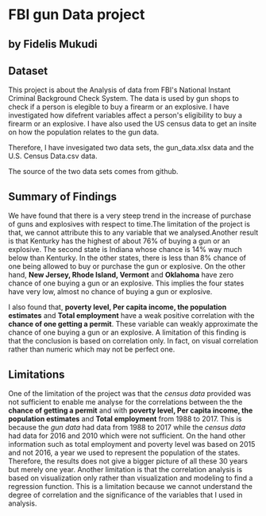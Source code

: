 # FBI gun Data project
## by Fidelis Mukudi


## Dataset

This project is about the Analysis of data from FBI's National Instant Criminal Background Check System. The data is used by gun shops to check if a person is elegible to buy a firearm or an explosive. I have investigated how difefrent variables affect a person's eligibility to buy a firearm or an explosive. I have also used the US census data to get an insite on how the population relates to the gun data.

Therefore, I have invesigated two data sets, the gun_data.xlsx data and the U.S. Census Data.csv data.

The source of the two data sets comes from github.


## Summary of Findings

We have found that there is a very steep trend in the increase of purchase of guns and explosives with respect to time.The limitation of the project is that, we cannot attribute this to any variable that we analysed.Another result is that Kenturky has the highest of about 76% of buying a gun or an explosive. The second state is Indiana whose chance is 14% way much below than Kenturky. In the other states, there is less than 8% chance of one being allowed to buy or purchase the gun or explosive. On the other hand, **New Jersey, Rhode Island, Vermont** and **Oklahoma** have zero chance of one buying a gun or an explosive. This implies the four states have very low, almost no chance of buying a gun or explosive. 

I also found that, **poverty level, Per capita income,  the population estimates** and  **Total employment** have a weak positive correlation with the **chance of one getting a permit**. These variable can weakly approximate the chance of one buying a gun or an explosive. A limitation of this finding is that the conclusion is based on correlation only. In fact, on visual correlation rather than numeric which may not be perfect one.



## Limitations

One of the limitation of the project was that the *census data* provided was not sufficient to enable me analyse for the correlations between the the **chance of getting a permit** and with **poverty level, Per capita income,  the population estimates** and  **Total employment** from 1988 to 2017. This is because the *gun data* had data from 1988 to 2017 while the *census data* had data for 2016 and 2010 which were not sufficient. On the hand other information such as total employment and poverty level was based on 2015 and not 2016, a year we used to represent the population of the states. Therefore, the results does not give a bigger picture of all these 30 years but merely one year.
Another limitation is that the correlation analysis is based on visualization only rather than visualization and modeling to find a regression function. This is a limitation because we cannot understand the degree of correlation and the significance of the variables that I used in analysis.
